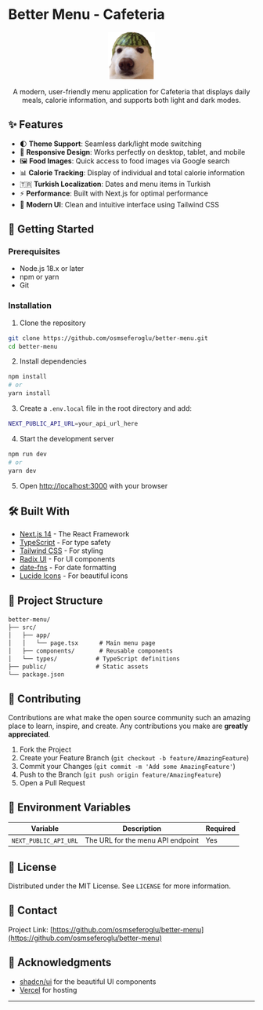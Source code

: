 # Better Menu - Cafeteria

<div align="center">

![Better Menu Logo](/public/favicon-96x96.png)

A modern, user-friendly menu application for Cafeteria that displays daily meals, calorie information, and supports both light and dark modes.


</div>

## ✨ Features

- 🌓 **Theme Support**: Seamless dark/light mode switching
- 📱 **Responsive Design**: Works perfectly on desktop, tablet, and mobile
- 🖼️ **Food Images**: Quick access to food images via Google search
- 📊 **Calorie Tracking**: Display of individual and total calorie information
- 🇹🇷 **Turkish Localization**: Dates and menu items in Turkish
- ⚡ **Performance**: Built with Next.js for optimal performance
- 🎨 **Modern UI**: Clean and intuitive interface using Tailwind CSS

## 🚀 Getting Started

### Prerequisites

- Node.js 18.x or later
- npm or yarn
- Git

### Installation

1. Clone the repository
```bash
git clone https://github.com/osmseferoglu/better-menu.git
cd better-menu
```

2. Install dependencies
```bash
npm install
# or
yarn install
```

3. Create a `.env.local` file in the root directory and add:
```bash
NEXT_PUBLIC_API_URL=your_api_url_here
```

4. Start the development server
```bash
npm run dev
# or
yarn dev
```

5. Open [http://localhost:3000](http://localhost:3000) with your browser

## 🛠️ Built With

- [Next.js 14](https://nextjs.org/) - The React Framework
- [TypeScript](https://www.typescriptlang.org/) - For type safety
- [Tailwind CSS](https://tailwindcss.com/) - For styling
- [Radix UI](https://www.radix-ui.com/) - For UI components
- [date-fns](https://date-fns.org/) - For date formatting
- [Lucide Icons](https://lucide.dev/) - For beautiful icons

## 📖 Project Structure

```
better-menu/
├── src/
│   ├── app/
│   │   └── page.tsx      # Main menu page
│   ├── components/       # Reusable components
│   └── types/           # TypeScript definitions
├── public/              # Static assets
└── package.json
```

## 🤝 Contributing

Contributions are what make the open source community such an amazing place to learn, inspire, and create. Any contributions you make are **greatly appreciated**.

1. Fork the Project
2. Create your Feature Branch (`git checkout -b feature/AmazingFeature`)
3. Commit your Changes (`git commit -m 'Add some AmazingFeature'`)
4. Push to the Branch (`git push origin feature/AmazingFeature`)
5. Open a Pull Request

## 📝 Environment Variables

| Variable | Description | Required |
|----------|-------------|----------|
| `NEXT_PUBLIC_API_URL` | The URL for the menu API endpoint | Yes |

## 📄 License

Distributed under the MIT License. See `LICENSE` for more information.

## 📧 Contact

Project Link: [https://github.com/osmseferoglu/better-menu](https://github.com/osmseferoglu/better-menu)

## 🙏 Acknowledgments
- [shadcn/ui](https://ui.shadcn.com/) for the beautiful UI components
- [Vercel](https://vercel.com) for hosting

---